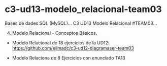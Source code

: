 # c3-ud13-modelo_relacional-team03
Bases de dades SQL (MySQL)...
C3 UD13  Modelo Relacional #TEAM03...

4. Modelo Relacional - Conceptos Básicos.

- Modelo Relacional de 18 ejercicios de la UD12:
https://github.com/eilmadc/c3-ud12-diagramaser-team03

- Modelo Relaciona de 8 Ejercicios con enunciado TA13
